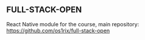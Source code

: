 ## FULL-STACK-OPEN

React Native module for the course, main repository: https://github.com/os1rix/full-stack-open
